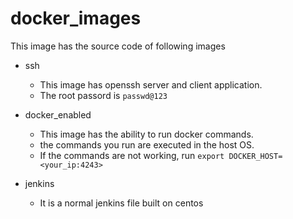 # docker_images

This image has the source code of following images
- ssh
  - This image has openssh server and client application. 
  - The root passord is `passwd@123`

- docker_enabled
  - This image has the ability to run docker commands.
  - the commands you run are executed in the host OS.
  - If the commands are not working, run `export DOCKER_HOST=<your_ip:4243>`
- jenkins
  - It is a normal jenkins file built on centos
